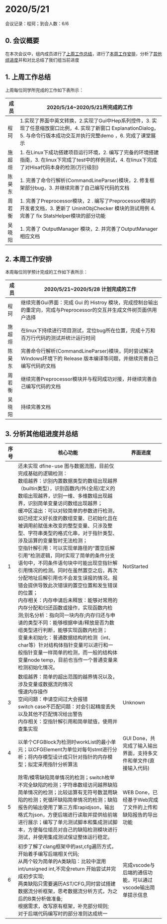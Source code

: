 # 2020/5/21

会议记录：程珂；到会人数：6/6

## 0. 会议概要

在本次会议中，组内成员进行了[上周工作总结](#jump1)，进行了[本周工作安排](#jump2)，分析了[其他组进度](#jump3)并和对比总结了我们组当前进度

## <span id="jump1">1. 上周工作总结</span>

上周每位同学所完成的工作如下表所示：

| 成员   | 2020/5/14~2020/5/21所完成的工作                              |
| ------ | ------------------------------------------------------------ |
| 程珂   | 1.实现了界面中英文转换，2.实现了Gui中Hep系列控件，3. 实现了任意缩放窗口比例，4. 实现了新窗口 ExplanationDialog，5. 与命令行版本成功交互并执行完整demo ，6. 完成了课堂展示 |
| 施超烜 | 1. 在Linux下成功搭建项目运行环境，2. 编写了完备的环境搭建指南，3. 在linux下完成了test中的样例测试，4. 在linux下完成了对Hisa代码本身的检测(万行级别) |
| 陈昊东 | 1. 完善了命令行解析(CommandLineParser)模块，2. 修复框架部分bug，3. 并继续完善了自己编写代码的文档 |
| 周若衡 | 1. 完善了Preprocessor模块，2 . 编写了Preprocessor模块的开发者文档，3. 更新了 UninitObjChecker 模块的测试用例 4. 完善了 fix StatsHelper模块的部分功能 |
| 吴晓阳 | 1. 完善了 OutputManager 模块，2. 并完善了OutputManager相应文档 |

## <span id="jump2">2. 本周工作安排</span>

本周每位同学预计完成的工作如下表所示：

| 成员   | 2020/5/21~2020/5/28 计划完成的工作                           |
| ------ | ------------------------------------------------------------ |
| 程珂   | 继续完善Gui界面：完成 Gui 的 Histroy 模块，完成控制台输出的重定向，完成与Preprocessor的交互并生成文件树页面供用户选择 |
| 施超烜 | 在linux下持续进行项目测试，定位bug所在位置，完成十万和百万行代码的测试并统计运行时间 |
| 陈昊东 | 完善命令行解析(CommandLineParser)模块，同时尝试解决Windows环境下的 Release 版本编译等问题，并继续完善自己编写代码的文档 |
| 周若衡 | 继续完善Preprocessor模块并与程珂成功对接，并继续完善自己编写代码的文档 |
| 吴晓阳 | 持续完善文档                                                 |

## <span id="jump3">3. 分析其他组进度并总结</span>

| 序号 | 核心功能                                                     | 界面进度                                                     |
| ---- | ------------------------------------------------------------ | ------------------------------------------------------------ |
| 1    | 还未实现 dfine-use 图与数据流图，目前仅完成基础的逻辑检测：<br/>数组越界：识别内置数据类型的数组出现越界（builtin类型），识别函数内/外(全局)定义的数组出现越界，识别一维、多维数组出现越界，识别简单变量访问数组出现越界；<br/>缓冲区溢出：可以对较简单的参数进行检测，如已经定义好长度的数组变量、已初始化且在被调用前赋值未改变的整型变量、只涉及整型、字符串类型的格式化串，对于指针类型、涉及运算的变量暂时无法检测；<br/>空指针解引用：可以实现单路径的“置空后解引用”检测逻辑，同时实现了简单的条件分支语句中，不同条件语句块中可能出现空指针解引用情况的检测。同时在虽然置空之后，再次分配地址后解引用也不会发生误报的情况。报错会提供导致此次错误的置空位置和发生错误的位置；<br/>内存相关：内存申请后未释放：能够对常用的内存分配和归还函数或操作，实现函数内检测;别名分析：指向同一块内存;内存归还与申请的类型不同：能够根据申请/释放是否为数组类型进行判断，能够实现函数内检测；<br/>变量未初始化：普通数据结构的检测（int、char等）针对结构体指针变量可以进行和一般指针变量一样简单的检测，而一般的结构体变量node temp，目前也当作一个普通变量来检测初始化情况。 | NotStarted                                                   |
| 3    | 数组越界：简单的超出范围的越界情况以及，涉及变量或数据流的情况<br/>慢速内存操作<br/>空间问题：申请空间过大会报错<br/>switch case不匹配问题：对会引起精度丢失以及其他不匹配情况给出警告<br/>内存相关：空指针解引用和简单赋值，使用并查集实现 | Unknown                                                      |
| 4    | 以单个CFGBlock为检测时workList的最小单元；以CFGElement为单位对每句stmt进行分析；将内存模型设计成只针对指针的内存模型；拟定采用指针分析算法 | GUI Done，共完成了输入输出界面，支持多文件和单文件(直接输入代码) |
| 5    | 除零/模零缺陷简单情况的检测；switch枚举不完全缺陷的检测；字符串数组访问越界缺陷简单情况的检测；比较运算有无符号数混用缺陷的检测；死循环缺陷简单情况的检测；缺陷报告的输出使用了第三方库rapidjson，输出格式为json，方便后端进行读取并提供给前端进行展示；编写了单元测试脚本和集成测试脚本，方便每位组员对自己的缺陷检测模块进行测试，并使用集成测试保证整体运行稳定。 | WEB Done，已经基于Web完成了文件的上传和缺陷报告的导出功能    |
| 6    | 初步了解了clang框架中的ast,cfg遍历方式，开始着手编写后端相关代码;<br/>从两个较为简单的A类缺陷：比较中混用int/unsigned int,不完全return 开始尝试并完成初步实现;<br/>两类缺陷只需要遍历AST/CFG,同时尝试搭建数据流分析框架，思考数据流分析方式，为之后的B类分析做准备;<br/>根据需求，改写原有框架，补充部分规则;<br/>对于后端代码编写时的部分准则达成统一 | 完成vscode与后端的通信功能，可以通过vscode输出简单提示信息   |


